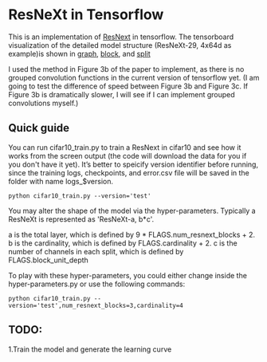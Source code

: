 # ResNeXt in Tensorflow

This is an implementation of [ResNext](https://arxiv.org/abs/1611.05431) in tensorflow. The tensorboard visualization of the detailed model structure (ResNeXt-29, 4x64d as example)is shown in [graph](https://github.com/wenxinxu/ResNeXt-in-tensorflow/blob/master/figure/graph.png), [block](https://github.com/wenxinxu/ResNeXt-in-tensorflow/blob/master/figure/graph_block.png), and [split](https://github.com/wenxinxu/ResNeXt-in-tensorflow/blob/master/figure/graph_block_split.png)

I used the method in Figure 3b of the paper to implement, as there is no grouped convolution functions in the current version of tensorflow yet. (I am going to test the difference of speed between Figure 3b and Figure 3c. If Figure 3b is dramatically slower, I will see if I can implement grouped convolutions myself.)

## Quick guide

You can run cifar10_train.py to train a ResNext in cifar10 and see how it works from the screen output (the code will download the data for you if you don't have it yet). It’s better to speicify version identifier before running, since the training logs, checkpoints, and error.csv file will be saved in the folder with name logs_$version. 

`python cifar10_train.py --version='test'`

You may alter the shape of the model via the hyper-parameters. Typically a ResNeXt is represented as 'ResNeXt-a, b*c'. 

a is the total layer, which is defined by 9 * FLAGS.num_resnext_blocks + 2.
b is the cardinality, which is defined by FLAGS.cardinality + 2.
c is the number of channels in each split, which is defined by FLAGS.block_unit_depth

To play with these hyper-parameters, you could either change inside the hyper-parameters.py or use the following commands:
```
python cifar10_train.py --version='test',num_resnext_blocks=3,cardinality=4
```

## TODO:
1.Train the model and generate the learning curve
